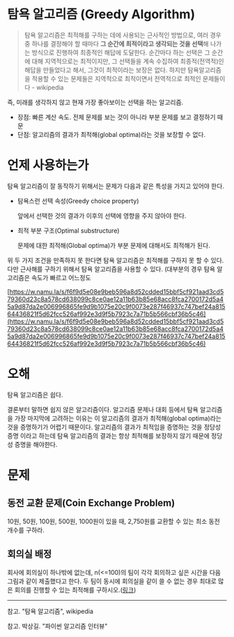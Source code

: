 # 탐욕 알고리즘 (Greedy Algorithm)

> 탐욕 알고리즘은 최적해를 구하는 데에 사용되는 근사적인 방법으로, 여러 경우 중 하나를 결정해야 할 때마다 **그 순간에 최적이라고 생각되는 것을 선택**해 나가는 방식으로 진행하여 최종적인 해답에 도달한다. 순간마다 하는 선택은 그 순간에 대해 지역적으로는 최적이지만, 그 선택들을 계속 수집하여 최종적(전역적)인 해답을 만들었다고 해서, 그것이 최적이라는 보장은 없다. 하지만 탐욕알고리즘을 적용할 수 있는 문제들은 지역적으로 최적이면서 전역적으로 최적인 문제들이다   - wikipedia

즉, 미래를 생각하지 않고 현재 가장 좋아보이는 선택을 하는 알고리즘.

- 장점: 빠른 계산 속도. 전체 문제를 보는 것이 아니라 부분 문제를 보고 결정하기 때문
- 단점: 알고리즘의 결과가 최적해(global optima)라는 것을 보장할 수 없다.

# 언제 사용하는가

탐욕 알고리즘이 잘 동작하기 위해서는 문제가 다음과 같은 특성을 가지고 있어야 한다.

- 탐욕스런 선택 속성(Greedy choice property)

    앞에서 선택한 것의 결과가 이후의 선택에 영향을 주지 않아야 한다.

- 최적 부분 구조(Optimal substructure)

    문제에 대한 최적해(Global optima)가 부분 문제에 대해서도 최적해가 된다.

위 두 가지 조건을 만족하지 못 한다면 탐욕 알고리즘은 최적해를 구하지 못 할 수 있다. 다만 근사해를 구하기 위해서 탐욕 알고리즘을 사용할 수 있다. (대부분의 경우 탐욕 알고리즘은 속도가 빠르고 어느정도 

[https://w.namu.la/s/f6f9d5e08e9beb596a8d52cdded15bbf5cf921aad3cd579360d23c8a578cd638099c8ce0ae12a11b63b85e68acc8fca2700172d5a45a9d87da2e006996865fe9d9b1075e20c9f0073e287f46937c747bef24a81564436821f5d62fcc526af992e3d9f5b7923c7a71b5b566cbf36b5c46](https://w.namu.la/s/f6f9d5e08e9beb596a8d52cdded15bbf5cf921aad3cd579360d23c8a578cd638099c8ce0ae12a11b63b85e68acc8fca2700172d5a45a9d87da2e006996865fe9d9b1075e20c9f0073e287f46937c747bef24a81564436821f5d62fcc526af992e3d9f5b7923c7a71b5b566cbf36b5c46)

# 오해

탐욕 알고리즘은 쉽다.

결론부터 말하면 쉽지 않은 알고리즘이다. 알고리즘 문제나 대회 등에서 탐욕 알고리즘을 가장 마지막에 고려하는 이유는 이 알고리즘의 결과가 최적해(global optima)라는 것을 증명하기가 어렵기 때문이다. 알고리즘의 결과가 최적임을 증명하는 것을 정당성 증명 이라고 하는데 탐욕 알고리즘의 결과는 항상 최적해를 보장하지 않기 때문에 정당성 증명을 해야한다. 

# 문제

## 동전 교환 문제(Coin Exchange Problem)

10원, 50원, 100원, 500원, 1000원이 있을 때, 2,750원를 교환할 수 있는 최소 동전 개수를 구하라.

## 회의실 배정

회사에 회의실이 하나밖에 없는데, n(<=100)의 팀이 각각 회의하고 싶은 시간을 다음 그림과 같이 제출했다고 한다. 두 팀이 동시에 회의실을 같이 쓸 수 없는 경우 최대로 많은 회의를 진행할 수 있는 최적해를 구하시오.([링크](https://algospot.com/judge/problem/read/MEETINGROOM))

---

참고. "탐욕 알고리즘", wikipedia

참고. 박상길. "파이썬 알고리즘 인터뷰"
